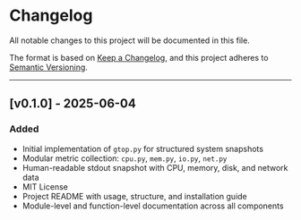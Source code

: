 # Changelog

All notable changes to this project will be documented in this file.

The format is based on [Keep a Changelog](https://keepachangelog.com/en/1.0.0/), and this project adheres to [Semantic Versioning](https://semver.org/spec/v2.0.0.html).

---

## [v0.1.0] - 2025-06-04
### Added
- Initial implementation of `gtop.py` for structured system snapshots
- Modular metric collection: `cpu.py`, `mem.py`, `io.py`, `net.py`
- Human-readable stdout snapshot with CPU, memory, disk, and network data
- MIT License
- Project README with usage, structure, and installation guide
- Module-level and function-level documentation across all components